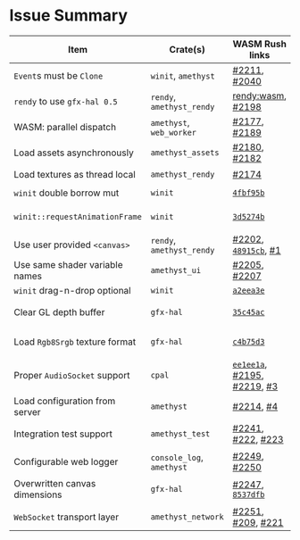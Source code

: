 # Issue Summary

| Item                           | Crate(s)                  | WASM Rush links            | Upstream Status     |
| ------------------------------ | ------------------------- | -------------------------- | ------------------- |
| `Event`s must be `Clone`       | `winit`, `amethyst`       | [#2211], [#2040]           | ❌ [#1478]          |
| `rendy` to use `gfx-hal 0.5`   | `rendy`, `amethyst_rendy` | [rendy:wasm], [#2198]      | ❌ [#275], [#277]   |
| WASM: parallel dispatch        | `amethyst`, `web_worker`  | [#2177], [#2189]           | ❌ [#2191]          |
| Load assets asynchronously     | `amethyst_assets`         | [#2180], [#2182]           | ❌ [#2228]          |
| Load textures as thread local  | `amethyst_rendy`          | [#2174]                    | ✔️ [#2198]          |
| `winit` double borrow mut      | `winit`                   | [`4fbf95b`]                | ✔️ [#1512]          |
| `winit::requestAnimationFrame` | `winit`                   | [`3d5274b`]                | ✔️ [#1493], [#1519] |
| Use user provided `<canvas>`   | `rendy`, `amethyst_rendy` | [#2202], [`48915cb`], [#1] | ❓                  |
| Use same shader variable names | `amethyst_ui`             | [#2205], [#2207]           | ✔️                  |
| `winit` drag-n-drop optional   | `winit`                   | [`a2eea3e`]                | ❌ [#1524]          |
| Clear GL depth buffer          | `gfx-hal`                 | [`35c45ac`]                | ✔️ [#3202], [#3205] |
| Load `Rgb8Srgb` texture format | `gfx-hal`                 | [`c4b75d3`]                | ✔️ [#3222], [#3223] |
| Proper `AudioSocket` support   | `cpal`           | [`ee1ee1a`], [#2195], [#2219], [#3] | ❌ [#372], [#2222]  |
| Load configuration from server | `amethyst`                | [#2214], [#4]              | ❌                  |
| Integration test support       | `amethyst_test`           | [#2241], [#222], [#223]    | ✔️ [#2240], [#2245] |
| Configurable web logger        | `console_log`, `amethyst` | [#2249], [#2250]           | ✔️ [#6]             |
| Overwritten canvas dimensions  | `gfx-hal`                 | [#2247], [`8537dfb`]       | ✔️ [#3224], [#3225] |
| `WebSocket` transport layer    | `amethyst_network`        | [#2251], [#209], [#221]    | ✔️ [#2253]          |

[#1478]: https://github.com/rust-windowing/winit/pull/1478
[#1493]: https://github.com/rust-windowing/winit/issues/1493
[#1512]: https://github.com/rust-windowing/winit/pull/1512
[#1519]: https://github.com/rust-windowing/winit/pull/1519
[#1524]: https://github.com/rust-windowing/winit/pull/1524
[#1]: https://github.com/amethyst/pong_wasm/pull/1
[#2040]: https://github.com/amethyst/amethyst/pull/2040
[#209]: https://github.com/azriel91/autexousious/issues/209
[#2174]: https://github.com/amethyst/amethyst/issues/2174
[#2177]: https://github.com/amethyst/amethyst/issues/2177
[#2180]: https://github.com/amethyst/amethyst/issues/2180
[#2182]: https://github.com/amethyst/amethyst/pull/2182
[#2189]: https://github.com/amethyst/amethyst/pull/2189
[#2191]: https://github.com/amethyst/amethyst/issues/2191
[#2195]: https://github.com/amethyst/amethyst/issues/2195
[#2198]: https://github.com/amethyst/amethyst/pull/2198
[#2202]: https://github.com/amethyst/amethyst/issues/2202
[#2205]: https://github.com/amethyst/amethyst/issues/2205
[#2207]: https://github.com/amethyst/amethyst/pull/2207
[#2211]: https://github.com/amethyst/amethyst/issues/2211
[#2214]: https://github.com/amethyst/amethyst/issues/2214
[#2219]: https://github.com/amethyst/amethyst/pull/2219
[#221]: https://github.com/azriel91/autexousious/pull/221
[#2222]: https://github.com/amethyst/amethyst/issues/2222
[#2228]: https://github.com/amethyst/amethyst/issues/2228
[#222]: https://github.com/azriel91/autexousious/issues/222
[#223]: https://github.com/azriel91/autexousious/pull/223
[#2240]: https://github.com/amethyst/amethyst/pull/2240
[#2241]: https://github.com/amethyst/amethyst/issues/2241
[#2245]: https://github.com/amethyst/amethyst/pull/2245
[#2247]: https://github.com/amethyst/amethyst/issues/2247
[#2249]: https://github.com/amethyst/amethyst/issues/2249
[#2250]: https://github.com/amethyst/amethyst/pull/2250
[#2251]: https://github.com/amethyst/amethyst/issues/2251
[#2253]: https://github.com/amethyst/amethyst/pull/2253
[#275]: https://github.com/amethyst/rendy/issues/275
[#277]: https://github.com/amethyst/rendy/pull/277
[#3202]: https://github.com/gfx-rs/gfx/issues/3202
[#3205]: https://github.com/gfx-rs/gfx/pull/3205
[#3222]: https://github.com/gfx-rs/gfx/issues/3222
[#3223]: https://github.com/gfx-rs/gfx/pull/3223
[#3224]: https://github.com/gfx-rs/gfx/issues/3224
[#3225]: https://github.com/gfx-rs/gfx/pull/3225
[#372]: https://github.com/RustAudio/cpal/pull/372
[#3]: https://github.com/amethyst/pong_wasm/pull/3
[#4]: https://github.com/amethyst/pong_wasm/pull/4
[#6]: https://github.com/iamcodemaker/console_log/pull/6
[`35c45ac`]: https://github.com/amethyst/gfx/commit/35c45acb43eebf989d06ba34141e43738d77b991
[`3d5274b`]: https://github.com/amethyst/winit/commit/3d5274b9ccf0a6212cda3b01d058000f2555bfec
[`48915cb`]: https://github.com/amethyst/rendy/commit/48915cb29940dfaf4066a1ff9d148426defb9879
[`4fbf95b`]: https://github.com/amethyst/winit/commit/4fbf95b7ccf8ae9d3970e75d74c8f735f22e1a72
[`8537dfb`]: https://github.com/amethyst/gfx/commit/8537dfbe5ef742309496b7282a07653fc88f037d
[`a2eea3e`]: https://github.com/amethyst/winit/commit/a2eea3e9a79c33b1c821e89c38782fc5788b77f7
[`c4b75d3`]: https://github.com/amethyst/gfx/commit/c4b75d3d17f2fad7bd7ea93c8be8a92a6329d972
[`ee1ee1a`]: https://github.com/amethyst/cpal/commit/ee1ee1a957ec6b0f761dd2568ec487e33619ffbc
[rendy:wasm]: https://github.com/amethyst/rendy/commits/wasm
